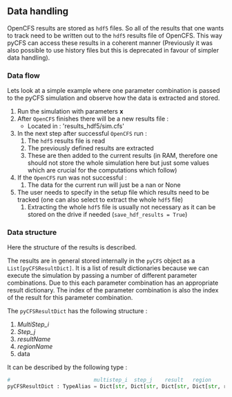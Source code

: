 ## Data handling 

OpenCFS results are stored as `hdf5` files. So all of the results that one wants to track need to be written out to the `hdf5` results file of OpenCFS. This way pyCFS can access these results in a coherent manner (Previously it was also possible to use history files but this is deprecated in favour of simpler data handling). 

### Data flow

Lets look at a simple example where one parameter combination is passed to the pyCFS simulation and observe how the data is extracted and stored. 

1. Run the simulation with parameters $\mathbf{x}$
2. After `OpenCFS` finishes there will be a new results file : 
   - Located in : 'results_hdf5/sim.cfs'
3. In the next step after successful `OpenCFS` run : 
   1. The `hdf5` results file is read
   2. The previously defined results are extracted 
   3. These are then added to the current results (in RAM, therefore one should not store the whole simulation here but just some values which are crucial for the computations which follow)
4. If the `OpenCFS` run was not successful : 
   1. The data for the current run will just be a nan or None
5. The user needs to specify in the setup file which results need to be tracked (one can also select to extract the whole `hdf5` file)
   1. Extracting the whole `hdf5` file is usually not necessary as it can be stored on the drive if needed (`save_hdf_results = True`)

### Data structure

Here the structure of the results is described. 

The results are in general stored internally in the `pyCFS` object as a `List[pyCFSResultDict]`. It is a list of result dictionaries because we can execute the simulation by passing a number of different parameter combinations. Due to this each parameter combination has an appropriate result dictionary. The index of the parameter combination is also the index of the result for this parameter combination.

The `pyCFSResultDict` has the following structure : 

1. *MultiStep_i* 
2. *Step_j*
3. *resultName*
4. *regionName*
5. data

It can be described by the following type : 

```python
#                           multistep_i  step_j    result   region
pyCFSResultDict : TypeAlias = Dict[str, Dict[str, Dict[str, Dict[str, resultArr]]]]
```